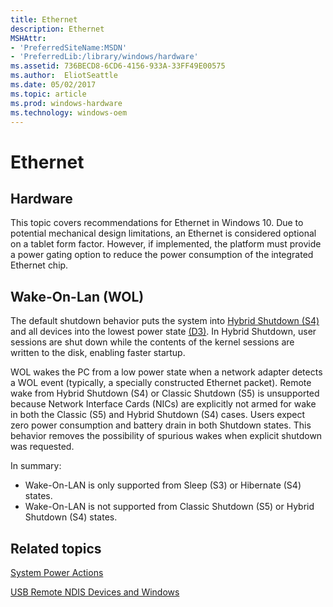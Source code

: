 ```yaml
---
title: Ethernet
description: Ethernet
MSHAttr:
- 'PreferredSiteName:MSDN'
- 'PreferredLib:/library/windows/hardware'
ms.assetid: 736BECD8-6CD6-4156-933A-33FF49E00575
ms.author:  EliotSeattle
ms.date: 05/02/2017
ms.topic: article
ms.prod: windows-hardware
ms.technology: windows-oem
---
```


# Ethernet


## Hardware


This topic covers recommendations for Ethernet in Windows 10. Due to potential mechanical design limitations, an Ethernet is considered optional on a tablet form factor. However, if implemented, the platform must provide a power gating option to reduce the power consumption of the integrated Ethernet chip.

## Wake-On-Lan (WOL)


The default shutdown behavior puts the system into [Hybrid Shutdown (S4)](http://msdn.microsoft.com/library/windows/desktop/aa373229.aspx) and all devices into the lowest power state [(D3)](http://msdn.microsoft.com/library/aa932261.aspx). In Hybrid Shutdown, user sessions are shut down while the contents of the kernel sessions are written to the disk, enabling faster startup.

WOL wakes the PC from a low power state when a network adapter detects a WOL event (typically, a specially constructed Ethernet packet). Remote wake from Hybrid Shutdown (S4) or Classic Shutdown (S5) is unsupported because Network Interface Cards (NICs) are explicitly not armed for wake in both the Classic (S5) and Hybrid Shutdown (S4) cases. Users expect zero power consumption and battery drain in both Shutdown states. This behavior removes the possibility of spurious wakes when explicit shutdown was requested.

In summary:

-   Wake-On-LAN is only supported from Sleep (S3) or Hibernate (S4) states.
-   Wake-On-LAN is not supported from Classic Shutdown (S5) or Hybrid Shutdown (S4) states.

## Related topics


[System Power Actions](http://msdn.microsoft.com/library/windows/hardware/ff564553)

[USB Remote NDIS Devices and Windows](http://msdn.microsoft.com/windows/hardware/gg463298.aspx)

 

 







